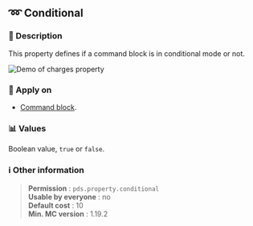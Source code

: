 ## :loop: Conditional

### :memo: Description
This property defines if a command block is in conditional mode or not.

![Demo of charges property](https://github.com/MachiganMC/ProtectedDebugStick/blob/master/docs/assets/properties/conditional.gif?raw=true ':size=90%')

### :dart: Apply on
- [Command block](https://minecraft.wiki/w/Command_Block).

### :bar_chart: Values
Boolean value, ``true`` or ``false``.

### :information_source: Other information

> **Permission** : ``pds.property.conditional``<br>
> **Usable by everyone** : no<br>
>  **Default cost** : 10<br>
>  **Min. MC version** : 1.19.2
